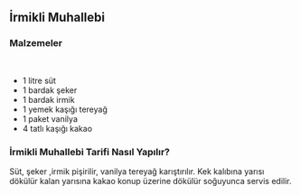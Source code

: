 ## İrmikli Muhallebi 

 ###  Malzemeler
 </br>


-	1 litre süt
- 1 bardak şeker
- 1 bardak irmik
- 1 yemek kaşığı tereyağ
- 1 paket vanilya
- 4 tatlı kaşığı kakao


 ### İrmikli Muhallebi  Tarifi Nasıl Yapılır?

Süt, şeker ,irmik pişirilir, vanilya tereyağ karıştırılır.
Kek kalıbına yarısı dökülür kalan yarısına kakao konup üzerine dökülür soğuyunca servis edilir.
